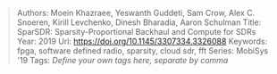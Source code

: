 > Authors: Moein Khazraee, Yeswanth Guddeti, Sam Crow, Alex C. Snoeren, Kirill Levchenko, Dinesh Bharadia, Aaron Schulman
> Title: SparSDR: Sparsity-Proportional Backhaul and Compute for SDRs
> Year: 2019
> Url: https://doi.org/10.1145/3307334.3326088
> Keywords: fpga, software defined radio, sparsity, cloud sdr, fft
> Series: MobiSys '19
> Tags: *Define your own tags here, separate by comma*